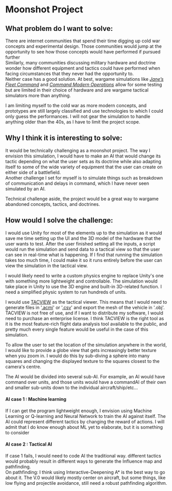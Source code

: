 # Moonshot Project
## What problem do I want to solve:
There are internet communities that spend their time digging up cold war concepts and experimental design. Those communities would jump at the opportunity to see how those concepts would have performed if pursued further<br>
Similarly, many communities discussing military hardware and doctrine wonder how different equipment and tactics could have performed when facing circumstances that they never had the opportunity to.<br>
Neither case has a good solution. At best, wargame simulations like [*Jane’s Fleet Command*](https://sonalystscombatsimulations.com/fleet_command/index.html) and [*Command Modern Operations*](https://www.matrixgames.com/game/command-modern-operations) allow for some testing but are limited in their choice of hardware and are wargame tactical simulators more than anything.

I am limiting myself to the cold war as more modern concepts, and prototypes are still largely classified and use technologies to which I could only guess the performances. I will not gear the simulation to handle anything older than the 40s, as I have to limit the project scope.

## Why I think it is interesting to solve:
It would be technically challenging as a moonshot project. The way I envision this simulation, I would have to make an AI that would change its tactic depending on what the user sets as its doctrine while also adapting itself to some of the wide variety of equipment that the user can create on either side of a battlefield.<br>
Another challenge I set for myself is to simulate things such as breakdown of communication and delays in command, which I have never seen simulated by an AI.<br>

Technical challenge aside, the project would be a great way to wargame abandoned concepts, tactics, and doctrines.

## How would I solve the challenge:
I would use Unity for most of the elements up to the simulation as it would save me time setting up the UI and the 3D model of the hardware that the user wants to test. After the user finished setting all the inputs, a script would run the simulation and send data to a tactical view so that the user can see in real-time what is happening. If I find that running the simulation takes too much time, I could make it so it runs entirely before the user can view the simulation in the tactical view.

I would likely need to write a custom physics engine to replace Unity's one with something more lightweight and controllable. The simulation would take place in Unity to use the 3D engine and built-in 3D-related function. I need a simplified physic system to run hundreds of units.

I would use [TACVIEW](https://www.tacview.net/) as the tactical viewer. This means that I would need to generate files in '[.acmi](https://www.tacview.net/documentation/acmi/en/)' or '[.csv](https://www.tacview.net/documentation/csv/en/)' and export the mesh of the vehicle in '.obj'. TACVIEW is not free of use, and if I want to distribute my software, I would need to purchase an enterprise license.
I think TACVIEW is the right tool as it is the most feature-rich flight data analysis tool available to the public, and pretty much every single feature would be useful in the case of this simulation.

To allow the user to set the location of the simulation anywhere in the world, I would like to provide a globe view that gets increasingly better texture when you zoom in. I would do this by sub-diving a sphere into many squares and changing the displayed texture to the squares closest to the camera's centre.

The AI would be divided into several sub-AI. For example, an AI would have command over units, and those units would have a commandAI of their own and smaller sub-units down to the individual aircraft/ship/etc...
#### AI case 1 : Machine learning
If I can get the program lightweight enough, I envision using Machine Learning or Q-learning and Neural Network to train the AI against itself. The AI could represent different tactics by changing the reward of actions. I will admit that I do know enough about ML yet to elaborate, but it is something to consider

#### AI case 2 : Tactical AI
If case 1 fails, I would need to code AI the traditional way. different tactics would probably result in different ways to generate the Influence map and pathfinding.<br>
On pathfinding: I think using Interactive-Deepening A* is the best way to go about it. The V.0 would likely mostly center on aircraft, but some things, like low flying and projectile avoidance, still need a robust pathfinding algorithm.
